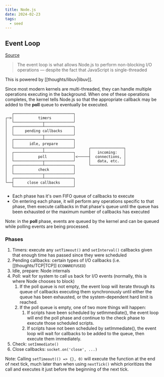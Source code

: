 ```yaml
---
title: Node.js
date: 2024-02-23
tags:
  - seed
---
```

## Event Loop
[Source](https://nodejs.org/en/learn/asynchronous-work/event-loop-timers-and-nexttick)

> The event loop is what allows Node.js to perform non-blocking I/O operations — despite the fact that JavaScript is single-threaded

This is powered by [[thoughts/libuv|libuv]].

Since most modern kernels are multi-threaded, they can handle multiple operations executing in the background. When one of these operations completes, the kernel tells Node.js so that the appropriate callback may be added to the **poll** queue to eventually be executed.

```plaintext
   ┌───────────────────────────┐
┌─>│           timers          │
│  └─────────────┬─────────────┘
│  ┌─────────────┴─────────────┐
│  │     pending callbacks     │
│  └─────────────┬─────────────┘
│  ┌─────────────┴─────────────┐
│  │       idle, prepare       │
│  └─────────────┬─────────────┘      ┌───────────────┐
│  ┌─────────────┴─────────────┐      │   incoming:   │
│  │           poll            │<─────┤  connections, │
│  └─────────────┬─────────────┘      │   data, etc.  │
│  ┌─────────────┴─────────────┐      └───────────────┘
│  │           check           │
│  └─────────────┬─────────────┘
│  ┌─────────────┴─────────────┐
└──┤      close callbacks      │
   └───────────────────────────┘
```

- Each phase has it's own FIFO queue of callbacks to execute
- On entering each phase, it will perform any operations specific to that phase, then execute callbacks in that phase's queue until the queue has been exhausted or the maximum number of callbacks has executed

Note: in the **poll** phase, events are queued by the kernel and can be queued while polling events are being processed.

### Phases
1. Timers: execute any `setTimeout()` and `setInterval()` callbacks given that enough time has passed since they were scheduled
2. Pending callbacks: certain types of I/O callbacks (i.e. [[thoughts/TCP|TCP]] `ECONNREFUSED`)
3. Idle, prepare: Node internals
4. Poll: wait for system to call us back for I/O events (normally, this is where Node chooses to block)
	1. If the poll queue is not empty, the event loop will iterate through its queue of callbacks executing them synchronously until either the queue has been exhausted, or the system-dependent hard limit is reached.
	2. If the poll queue is empty, one of two more things will happen:
		1. If scripts have been scheduled by setImmediate(), the event loop will end the poll phase and continue to the check phase to execute those scheduled scripts.
		2. If scripts have not been scheduled by setImmediate(), the event loop will wait for callbacks to be added to the queue, then execute them immediately.
5. Check: `setImmediate()`
6. Close callbacks: `socket.on('close', ...)`

Note: Calling `setTimeout(() => {}, 0)` will execute the function at the end of next tick, much later than when using `nextTick()` which prioritizes the call and executes it just before the beginning of the next tick.